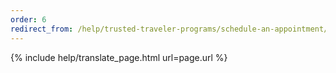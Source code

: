 ```yaml
---
order: 6
redirect_from: /help/trusted-traveler-programs/schedule-an-appointment/
---
```


{% include help/translate_page.html url=page.url %}
